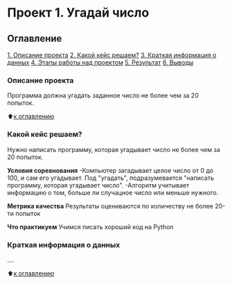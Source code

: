 # Проект 1. Угадай число

## Оглавление
[1. Описание проекта](https://github.com/AlexandrMenshikov/DataScience_New/tree/main/Project_1/README.md#Описание-проекта)
[2. Какой кейс решаем?](https://github.com/AlexandrMenshikov/DataScience_New/tree/main/Project_1/README.md#Какой-кейс-решаем?)
[3. Краткая информация о данных](https://github.com/AlexandrMenshikov/DataScience_New/tree/main/Project_1/README.md#Краткая-информация-о-данных)
[4. Этапы работы над проектом](https://github.com/AlexandrMenshikov/DataScience_New/tree/main/Project_1/README.md#Этапы-работы-над-проектом)
[5. Результат](https://github.com/AlexandrMenshikov/DataScience_New/tree/main/Project_1/README.md#Результат)
[6. Выводы](https://github.com/AlexandrMenshikov/DataScience_New/tree/main/Project_1/README.md#Выводы)

### Описание проекта
Программа должна угадать заданное число не более чем за 20 попыток.

:arrow_up:[к оглавлению](https://github.com/AlexandrMenshikov/DataScience_New/tree/main/Project_1/README.md#Оглавление)


### Какой кейс решаем?
Нужно написать программу, которая угадывает число не более чем за 20 попыток.

**Условия соревнования**
-Компьютер загадывает целое число от 0 до 100, и сам его угадывает. Под "угадать", подразумевается "написать программу, которая угадывает число".
-Алгоритм учитывает информацию о том, больше ли случацное число или меньше нужного.

**Метрика качества**
Результаты оцениваются по количеству не более 20-ти попыток

**Что практикуем**
Учимся писать хороший код на Python

### Краткая информация о данных
....

:arrow_up:[к оглавлению](https://github.com/AlexandrMenshikov/DataScience_New/tree/main/Project_1/README.md#Оглавление)